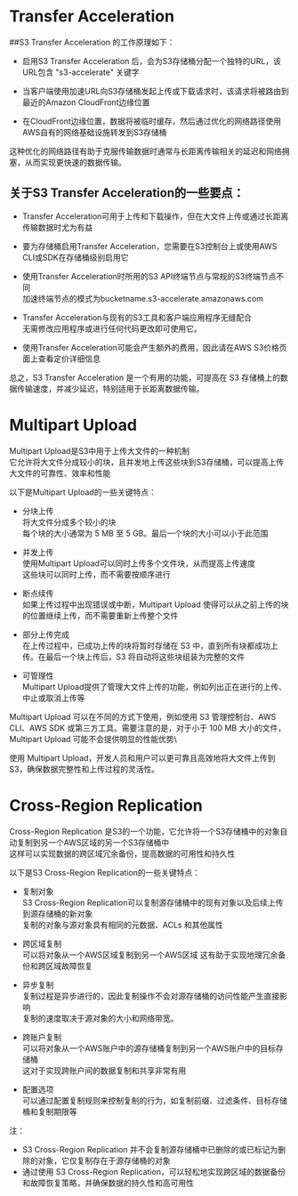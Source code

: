 # Transfer Acceleration 
##S3 Transfer Acceleration 的工作原理如下：

- 启用S3 Transfer Acceleration 后，会为S3存储桶分配一个独特的URL，该URL包含 "s3-accelerate" 关键字

- 当客户端使用加速URL向S3存储桶发起上传或下载请求时，该请求将被路由到最近的Amazon CloudFront边缘位置

- 在CloudFront边缘位置，数据将被临时缓存，然后通过优化的网络路径使用AWS自有的网络基础设施转发到S3存储桶

这种优化的网络路径有助于克服传输数据时通常与长距离传输相关的延迟和网络拥塞，从而实现更快速的数据传输。

## 关于S3 Transfer Acceleration的一些要点：

- Transfer Acceleration可用于上传和下载操作，但在大文件上传或通过长距离传输数据时尤为有益

- 要为存储桶启用Transfer Acceleration，您需要在S3控制台上或使用AWS CLI或SDK在存储桶级别启用它

- 使用Transfer Acceleration时所用的S3 API终端节点与常规的S3终端节点不同\
  加速终端节点的模式为bucketname.s3-accelerate.amazonaws.com

- Transfer Acceleration与现有的S3工具和客户端应用程序无缝配合\
  无需修改应用程序或进行任何代码更改即可使用它。

- 使用Transfer Acceleration可能会产生额外的费用，因此请在AWS S3价格页面上查看定价详细信息

总之，S3 Transfer Acceleration 是一个有用的功能，可提高在 S3 存储桶上的数据传输速度，并减少延迟，特别适用于长距离数据传输。

# Multipart Upload
Multipart Upload是S3中用于上传大文件的一种机制\
它允许将大文件分成较小的块，且并发地上传这些块到S3存储桶，可以提高上传大文件的可靠性、效率和性能

以下是Multipart Upload的一些关键特点：

- 分块上传\
  将大文件分成多个较小的块\
  每个块的大小通常为 5 MB 至 5 GB。最后一个块的大小可以小于此范围

- 并发上传\
  使用Multipart Upload可以同时上传多个文件块，从而提高上传速度\
  这些块可以同时上传，而不需要按顺序进行

- 断点续传\
  如果上传过程中出现错误或中断，Multipart Upload 使得可以从之前上传的块的位置继续上传，而不需要重新上传整个文件

- 部分上传完成\
  在上传过程中，已成功上传的块将暂时存储在 S3 中，直到所有块都成功上传。在最后一个块上传后，S3 将自动将这些块组装为完整的文件

- 可管理性\
  Multipart Upload提供了管理大文件上传的功能，例如列出正在进行的上传、中止或取消上传等

Multipart Upload 可以在不同的方式下使用，例如使用 S3 管理控制台、AWS CLI、AWS SDK 或第三方工具。需要注意的是，对于小于 100 MB 大小的文件，Multipart Upload 可能不会提供明显的性能优势\

使用 Multipart Upload，开发人员和用户可以更可靠且高效地将大文件上传到 S3，确保数据完整性和上传过程的灵活性。

# Cross-Region Replication
Cross-Region Replication 是S3的一个功能，它允许将一个S3存储桶中的对象自动复制到另一个AWS区域的另一个S3存储桶中\
这样可以实现数据的跨区域冗余备份，提高数据的可用性和持久性

以下是S3 Cross-Region Replication的一些关键特点：

- 复制对象\
  S3 Cross-Region Replication可以复制源存储桶中的现有对象以及后续上传到源存储桶的新对象\
  复制的对象与源对象具有相同的元数据、ACLs 和其他属性

- 跨区域复制\
  可以将对象从一个AWS区域复制到另一个AWS区域
  这有助于实现地理冗余备份和跨区域故障恢复

- 异步复制\
  复制过程是异步进行的，因此复制操作不会对源存储桶的访问性能产生直接影响\
  复制的速度取决于源对象的大小和网络带宽。

- 跨账户复制\
  可以将对象从一个AWS账户中的源存储桶复制到另一个AWS账户中的目标存储桶\
  这对于实现跨账户间的数据复制和共享非常有用

- 配置选项\
  可以通过配置复制规则来控制复制的行为，如复制前缀、过滤条件、目标存储桶和复制期限等

注：
- S3 Cross-Region Replication 并不会复制源存储桶中已删除的或已标记为删除的对象，它仅复制存在于源存储桶的对象
- 通过使用 S3 Cross-Region Replication，可以轻松地实现跨区域的数据备份和故障恢复策略，并确保数据的持久性和高可用性
